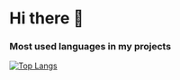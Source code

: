 # Hi there 👋

### Most used languages in my projects
[![Top Langs](https://github-readme-stats.vercel.app/api/top-langs/?username=alexbidenko1998&hide=html,css,php,js&layout=compact)](https://github.com/anuraghazra/github-readme-stats)

<!--
**alexbidenko1998/alexbidenko1998** is a ✨ _special_ ✨ repository because its `README.md` (this file) appears on your GitHub profile.

Here are some ideas to get you started:

- 🔭 I’m currently working on ...
- 🌱 I’m currently learning ...
- 👯 I’m looking to collaborate on ...
- 🤔 I’m looking for help with ...
- 💬 Ask me about ...
- 📫 How to reach me: ...
- 😄 Pronouns: ...
- ⚡ Fun fact: ...
-->
